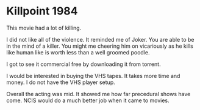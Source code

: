 # Killpoint 1984

This movie had a lot of killing.

I did not like all of the violence.
It reminded me of Joker.
You are able to be in the mind of a killer. You might me cheering him on vicariously as he kills like human like is worth less than a well groomed poodle.

I got to see it commercial free by downloading it from torrent.

I would be interested in buying the VHS tapes. It takes more time and money. I do not have the VHS player setup.

Overall the acting was mid. It showed me how far precedural shows have come.
NCIS would do a much better job when it came to movies.
